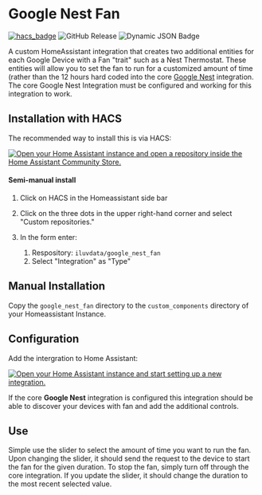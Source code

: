 # Google Nest Fan 


[![hacs_badge](https://img.shields.io/badge/HACS-Custom-orange.svg?style=flat-square&logo=homeassistantcommunitystore)](https://hacs.xyz/)
![GitHub Release](https://img.shields.io/github/v/release/iluvdata/google_nest_fan)
![Dynamic JSON Badge](https://img.shields.io/badge/dynamic/json?url=https%3A%2F%2Fraw.githubusercontent.com%2Filuvdata%2Fgoogle_nest_fan%2Frefs%2Ftags%2F2025.7.1%2Fcustom_components%2Ftplink_cloud%2Fmanifest.json&query=%24.version&prefix=v&label=dev-version)


A custom HomeAssistant integration that creates two additional entities for each Google Device with a Fan "trait" such as a Nest Thermostat.  These entities will allow you to set the fan to run for a customized amount of time (rather than the 12 hours hard coded into the core [Google Nest](https://www.home-assistant.io/integrations/nest/) integration.  The core Google Nest Integration must be configured and working for this integration to work.

## Installation with HACS

The recommended way to install this is via HACS:



[![Open your Home Assistant instance and open a repository inside the Home Assistant Community Store.](https://my.home-assistant.io/badges/hacs_repository.svg)](https://my.home-assistant.io/redirect/hacs_repository/?category=custom_respository&owner=iluvdata&repository=google_nest_fan)

#### Semi-manual install

1. Click on HACS in the Homeassistant side bar
2. Click on the three dots in the upper right-hand corner and select "Custom repositories."
3. In the form enter:

    1. Respository: `iluvdata/google_nest_fan`
    2. Select "Integration" as "Type"

## Manual Installation

Copy the `google_nest_fan` directory to the `custom_components` directory of your Homeassistant Instance.

## Configuration


Add the intergration to Home Assistant:

[![Open your Home Assistant instance and start setting up a new integration.](https://my.home-assistant.io/badges/config_flow_start.svg)](https://my.home-assistant.io/redirect/config_flow_start/?domain=google_nest_fan)

If the core **Google Nest** integration is configured this integration should be able to discover your devices with fan and add the additional controls.

## Use

Simple use the slider to select the amount of time you want to run the fan.  Upon changing the slider, it should send the request to the device to start the fan for the given duration.  To stop the fan, simply turn off through the core integration.   If you update the slider, it should change the duration to the most recent selected value.

